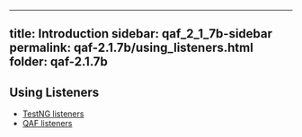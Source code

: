 
---
title: Introduction
sidebar: qaf_2_1_7b-sidebar
permalink: qaf-2.1.7b/using_listeners.html
folder: qaf-2.1.7b
---

## Using Listeners

* [TestNG listeners](https://confluence.infostretch.com/display/QAF217/TestNG+listeners)
* [QAF listeners](https://confluence.infostretch.com/display/QAF217/QAF+listeners)
